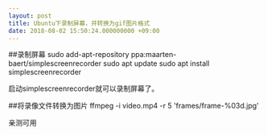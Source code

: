 ```yaml
---
layout: post
title: Ubuntu下录制屏幕，并转换为gif图片格式
date: 2018-08-02 15:50:24.000000000 +09:00
---
```


##录制屏幕
sudo add-apt-repository ppa:maarten-baert/simplescreenrecorder
sudo apt update
sudo apt install simplescreenrecorder

启动simplescreenrecorder就可以录制屏幕了。

##将录像文件转换为图片
ffmpeg -i video.mp4  -r 5 'frames/frame-%03d.jpg'

亲测可用
